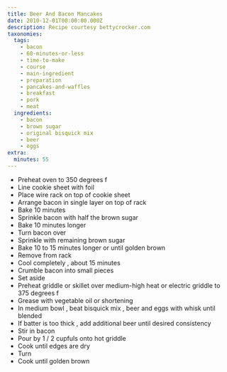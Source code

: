```yaml
---
title: Beer And Bacon Mancakes
date: 2010-12-01T00:00:00.000Z
description: Recipe courtesy bettycrocker.com
taxonomies:
  tags:
    - bacon
    - 60-minutes-or-less
    - time-to-make
    - course
    - main-ingredient
    - preparation
    - pancakes-and-waffles
    - breakfast
    - pork
    - meat
  ingredients:
    - bacon
    - brown sugar
    - original bisquick mix
    - beer
    - eggs
extra:
  minutes: 55
---
```

 - Preheat oven to 350 degrees f
 - Line cookie sheet with foil
 - Place wire rack on top of cookie sheet
 - Arrange bacon in single layer on top of rack
 - Bake 10 minutes
 - Sprinkle bacon with half the brown sugar
 - Bake 10 minutes longer
 - Turn bacon over
 - Sprinkle with remaining brown sugar
 - Bake 10 to 15 minutes longer or until golden brown
 - Remove from rack
 - Cool completely , about 15 minutes
 - Crumble bacon into small pieces
 - Set aside
 - Preheat griddle or skillet over medium-high heat or electric griddle to 375 degrees f
 - Grease with vegetable oil or shortening
 - In medium bowl , beat bisquick mix , beer and eggs with whisk until blended
 - If batter is too thick , add additional beer until desired consistency
 - Stir in bacon
 - Pour by 1 / 2 cupfuls onto hot griddle
 - Cook until edges are dry
 - Turn
 - Cook until golden brown
